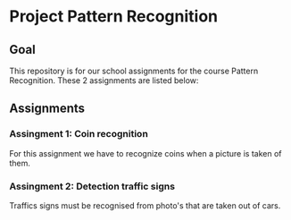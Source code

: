 # Project Pattern Recognition
## Goal
This repository is for our school assignments for the course Pattern Recognition. These 2 assignments are listed below:

## Assignments
### Assingment 1: Coin recognition
For this assignment we have to recognize coins when a picture is taken of them.

### Assingment 2: Detection traffic signs
Traffics signs must be recognised from photo's that are taken out of cars.
